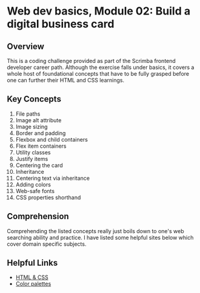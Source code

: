 <!-- Markdown styling conformes to guide found at https://www.markdownguide.org/basic-syntax -->

# Web dev basics, Module 02: Build a digital business card

## Overview

This is a coding challenge provided as part of the Scrimba frontend developer career path. 
Although the exercise falls under basics, it covers a whole host of foundational concepts that have to be fully grasped before one can further their HTML and CSS learnings.

## Key Concepts

1. File paths
2. Image alt attribute
3. Image sizing
4. Border and padding
5. Flexbox and child containers
6. Flex item containers
7. Utility classes
8. Justify items
9. Centering the card
10. Inheritance
11. Centering text via inheritance
12. Adding colors
13. Web-safe fonts
14. CSS properties shorthand

## Comprehension

Comprehending the listed concepts really just boils down to one's web searching ability and practice.  I have listed some helpful sites below which cover domain specific subjects.

## Helpful Links

* [HTML & CSS](https://developer.mozilla.org/)
* [Color palettes](https://coolors.co/)

